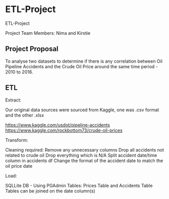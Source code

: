 # ETL-Project
ETL-Project

Project Team Members:
Nima and Kirstie 

## Project Proposal

To analyse two datasets to determine if there is any correlation between Oil Pipeline Accidents and the Crude Oil Price around the same time period - 2010 to 2016. 

## ETL 

Extract: 

Our original data sources were sourced from Kaggle, one was .csv format and the other .xlsx

https://www.kaggle.com/usdot/pipeline-accidents 
https://www.kaggle.com/rockbottom73/crude-oil-prices 

Transform: 

Cleaning required:
Remove any unnecessary columns
Drop all accidents not related to crude oil
Drop everything which is N/A
Split accident date/time column in accidents df
Change the format of the accident date to match the oil price date


Load: 

SQLLite DB - Using PGAdmin
Tables: Prices Table and Accidents Table
Tables can be joined on the date column(s)

